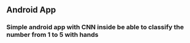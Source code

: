 ## Android App

### Simple android app with CNN inside be able to classify the number from 1 to 5 with hands

